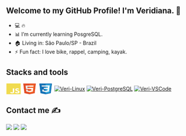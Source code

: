 ## Welcome to my GitHub Profile! I'm Veridiana. 👋

- 💻  🔥
- 📊 I’m currently learning PosgreSQL.
- 🏠 Living in: São Paulo/SP - Brazil
- ⚡ Fun fact: I love bike, rappel, camping, kayak.

## Stacks and tools
<a href = "https://github.com/haaveeni"><img align="center" alt="Veri-Js" height="30" width="40" src="https://raw.githubusercontent.com/devicons/devicon/master/icons/javascript/javascript-plain.svg"></a>
<a href = "https://github.com/haaveeni"><img align="center" alt="Veri-HTML" height="30" width="40" src="https://raw.githubusercontent.com/devicons/devicon/master/icons/html5/html5-original.svg"></a>
<a href = "https://github.com/haaveeni"><img align="center" alt="Veri-CSS" height="30" width="40" src="https://raw.githubusercontent.com/devicons/devicon/master/icons/css3/css3-original.svg"></a>
<a href = "https://github.com/haaveeni"><img align="center" alt="Veri-Linux" height="30" width="40" src="https://cdn.jsdelivr.net/gh/devicons/devicon/icons/linux/linux-original.svg"/></a>
<a href = "https://github.com/haaveeni"><img align="center" alt="Veri-PostgreSQL" height="30" width="40" src="https://cdn.jsdelivr.net/gh/devicons/devicon/icons/postgresql/postgresql-plain.svg"/></a>
<a href = "https://github.com/haaveeni"><img align="center" alt="Veri-VSCode" height="30" width="40" src="https://cdn.jsdelivr.net/gh/devicons/devicon/icons/vscode/vscode-original.svg"/></a>

## Contact me ✍️
<a href="https://www.linkedin.com/in/veridiana-lucena" target="_blank"><img src="https://img.shields.io/badge/-LinkedIn-%230077B5?style=for-the-badge&logo=linkedin&logoColor=white" target="_blank"></a> 
<a href = "mailto:veridianalucena@gmail.com"><img src="https://img.shields.io/badge/-Gmail-%23333?style=for-the-badge&logo=gmail&logoColor=white" target="_blank"></a>
  <a href="https://instagram.com/haaveeni" target="_blank"><img src="https://img.shields.io/badge/-Instagram-%23E4405F?style=for-the-badge&logo=instagram&logoColor=white" target="_blank"></a>
  

